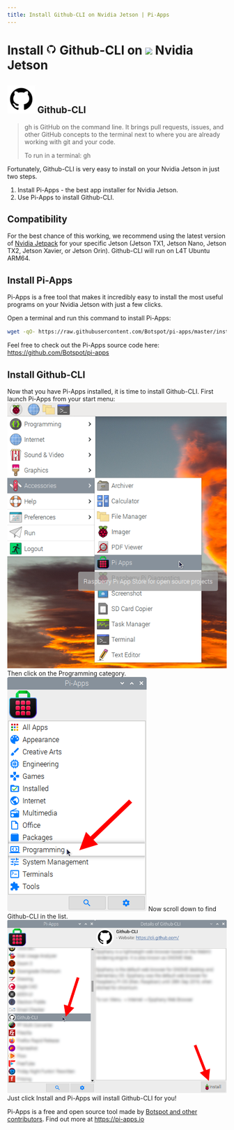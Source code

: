```yaml
---
title: Install Github-CLI on Nvidia Jetson | Pi-Apps
---
```

<div class="simple-install-content content">

# Install <img src="/img/app-icons/Github-CLI/icon-64.png" height=24> Github-CLI on <img src=https://assets.nvidiagrid.net/favicon.ico height=24> Nvidia Jetson

## <img src="/img/app-icons/Github-CLI/icon-64.png"> Github-CLI
> gh is GitHub on the command line.
> It brings pull requests, issues, and other GitHub concepts to the terminal next to where you are already working with git and your code.
> 
> To run in a terminal: gh

Fortunately, Github-CLI is very easy to install on your Nvidia Jetson in just two steps.
1. Install Pi-Apps - the best app installer for Nvidia Jetson.
2. Use Pi-Apps to install Github-CLI.
</div>
<div class="simple-install-content content">

## Compatibility
For the best chance of this working, we recommend using the latest version of [Nvidia Jetpack](https://developer.nvidia.com/embedded/jetpack-archive) for your specific Jetson (Jetson TX1, Jetson Nano, Jetson TX2, Jetson Xavier, or Jetson Orin).
Github-CLI will run on L4T Ubuntu ARM64.
</div>
<div class="simple-install-content content">

## Install Pi-Apps

Pi-Apps is a free tool that makes it incredibly easy to install the most useful programs on your Nvidia Jetson with just a few clicks.

Open a terminal and run this command to install Pi-Apps:
```bash
wget -qO- https://raw.githubusercontent.com/Botspot/pi-apps/master/install | bash
```
Feel free to check out the Pi-Apps source code here: https://github.com/Botspot/pi-apps
</div>
<div class="simple-install-content content">

## Install Github-CLI

Now that you have Pi-Apps installed, it is time to install Github-CLI.
First launch Pi-Apps from your start menu:
<img src="/img/start-menu.png">
Then click on the Programming category.
<img src="/img/category-selections/Programming.png">
Now scroll down to find Github-CLI in the list.
<img src="/img/app-icons/Github-CLI/app-selection.png">
Just click Install and Pi-Apps will install Github-CLI for you!
</div>
<div class="simple-install-content content">

Pi-Apps is a free and open source tool made by [Botspot and other contributors](/about/#contributors). Find out more at https://pi-apps.io
</div>
